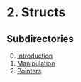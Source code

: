 # 2. Structs

## Subdirectories

0. [Introduction](2_0_introduction/)
0. [Manipulation](2_1_manipulation/)
0. [Pointers](2_2_pointers/)